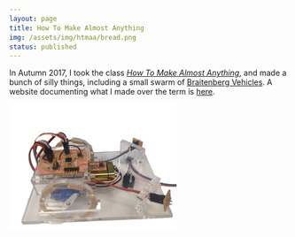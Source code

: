 ```yaml
---
layout: page
title: How To Make Almost Anything
img: /assets/img/htmaa/bread.png
status: published
---
```


In Autumn 2017, I took the class [*How To Make Almost Anything*](http://fab.cba.mit.edu/classes/863.17/), and made a bunch of silly things, including a small swarm of [Braitenberg Vehicles](https://en.wikipedia.org/wiki/Braitenberg_vehicle). A website documenting what I made over the term is [here](http://fab.cba.mit.edu/classes/863.17/CBA/people/agnes/index.html). 

<img src="/assets/img/htmaa/final-bot.jpg" width="60%" />
<!-- <img src="/assets/img/htmaa/bread.png" width="60%" />
<img src="/assets/img/htmaa/rietveld.JPG" width="60%" />
<img src="/assets/img/htmaa/diffline_vol1.png" width="50%" /> -->